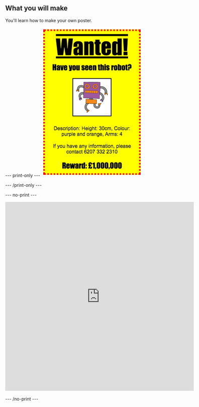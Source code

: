 ## What you will make

You'll learn how to make your own poster.

--- print-only ---
![A wanted poster for a robot](images/wanted-final.png)

--- /print-only ---

--- no-print ---

<iframe src="https://editor.raspberrypi.org/en/embed/viewer/wanted-complete" width="600" height="600" frameborder="0" marginwidth="0" marginheight="0" allowfullscreen> </iframe>

--- /no-print ---




